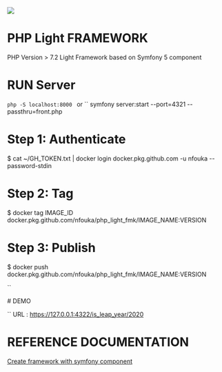 <img src='https://raw.githubusercontent.com/nfouka/PHP_Light_FMK/develop/wallpaper.png' />

# PHP Light FRAMEWORK 

PHP Version > 7.2
Light Framework based on Symfony 5 component



# RUN Server 
``
php -S localhost:8000 
``
or 
``
symfony server:start --port=4321 --passthru=front.php


# Step 1: Authenticate
$ cat ~/GH_TOKEN.txt | docker login docker.pkg.github.com -u nfouka --password-stdin

# Step 2: Tag
$ docker tag IMAGE_ID docker.pkg.github.com/nfouka/php_light_fmk/IMAGE_NAME:VERSION

# Step 3: Publish
$ docker push docker.pkg.github.com/nfouka/php_light_fmk/IMAGE_NAME:VERSION


``


# DEMO 

``
URL :  https://127.0.0.1:4322/is_leap_year/2020

# REFERENCE DOCUMENTATION 
<a href='https://symfony.com/doc/current/create_framework'>  Create framework with symfony component </a>


